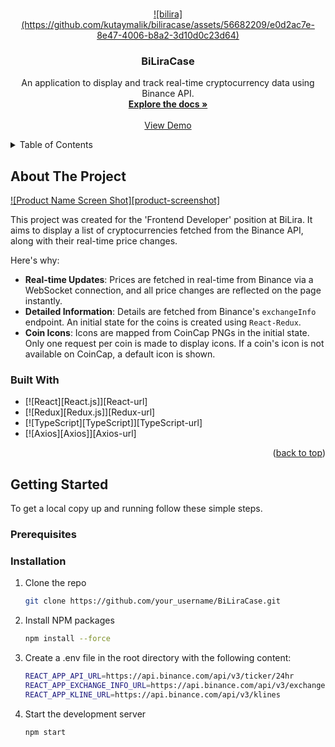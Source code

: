 <!-- Improved compatibility of back to top link: See: https://github.com/othneildrew/Best-README-Template/pull/73 -->
<a id="readme-top"></a>

<!-- PROJECT LOGO -->
<br />
<div align="center">
  <a href="https://github.com/your_username/BiLiraCase">
    ![bilira](https://github.com/kutaymalik/biliracase/assets/56682209/e0d2ac7e-8e47-4006-b8a2-3d10d0c23d64)
  </a>

  <h3 align="center">BiLiraCase</h3>

  <p align="center">
    An application to display and track real-time cryptocurrency data using Binance API.
    <br />
    <a href="https://github.com/your_username/BiLiraCase"><strong>Explore the docs »</strong></a>
    <br />
    <br />
    <a href="https://spectacular-entremet-f6c0ed.netlify.app">View Demo</a>
  </p>
</div>

<!-- TABLE OF CONTENTS -->
<details>
  <summary>Table of Contents</summary>
  <ol>
    <li>
      <a href="#about-the-project">About The Project</a>
      <ul>
        <li><a href="#built-with">Built With</a></li>
      </ul>
    </li>
    <li>
      <a href="#getting-started">Getting Started</a>
      <ul>
        <li><a href="#prerequisites">Prerequisites</a></li>
        <li><a href="#installation">Installation</a></li>
      </ul>
    </li>
    <li><a href="#usage">Usage</a></li>
    <li><a href="#roadmap">Roadmap</a></li>
    <li><a href="#contributing">Contributing</a></li>
    <li><a href="#license">License</a></li>
    <li><a href="#contact">Contact</a></li>
    <li><a href="#acknowledgments">Acknowledgments</a></li>
  </ol>
</details>

<!-- ABOUT THE PROJECT -->
## About The Project

[![Product Name Screen Shot][product-screenshot]](https://example.com)

This project was created for the 'Frontend Developer' position at BiLira. It aims to display a list of cryptocurrencies fetched from the Binance API, along with their real-time price changes.

Here's why:
* **Real-time Updates**: Prices are fetched in real-time from Binance via a WebSocket connection, and all price changes are reflected on the page instantly.
* **Detailed Information**: Details are fetched from Binance's `exchangeInfo` endpoint. An initial state for the coins is created using `React-Redux`.
* **Coin Icons**: Icons are mapped from CoinCap PNGs in the initial state. Only one request per coin is made to display icons. If a coin's icon is not available on CoinCap, a default icon is shown.

### Built With

* [![React][React.js]][React-url]
* [![Redux][Redux.js]][Redux-url]
* [![TypeScript][TypeScript]][TypeScript-url]
* [![Axios][Axios]][Axios-url]

<p align="right">(<a href="#readme-top">back to top</a>)</p>

<!-- GETTING STARTED -->
## Getting Started

To get a local copy up and running follow these simple steps.

### Prerequisites

  ### Installation

1. Clone the repo
   ```sh
   git clone https://github.com/your_username/BiLiraCase.git


2. Install NPM packages
   ```sh
   npm install --force

3. Create a .env file in the root directory with the following content:
   ```sh
   REACT_APP_API_URL=https://api.binance.com/api/v3/ticker/24hr
   REACT_APP_EXCHANGE_INFO_URL=https://api.binance.com/api/v3/exchangeInfo
   REACT_APP_KLINE_URL=https://api.binance.com/api/v3/klines
   
4. Start the development server
   ```sh
   npm start

